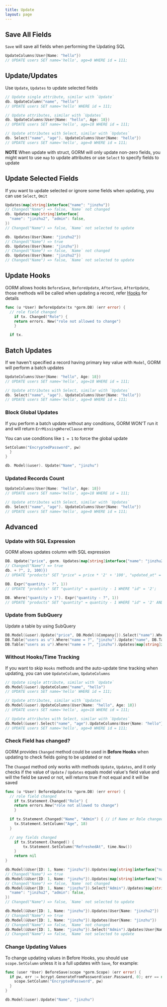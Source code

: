 ```yaml
---
title: Update
layout: page
---
```


## Save All Fields

`Save` will save all fields when performing the Updating SQL

```go
UpdateColumns(User{Name: "hello"})
// UPDATE users SET name='hello', age=0 WHERE id = 111;
```

## Update/Updates

Use `Update`, `Updates` to update selected fields

```go
// Update single attribute, similar with `Update`
db. UpdateColumn("name", "hello")
// UPDATE users SET name='hello' WHERE id = 111;

// Update attributes, similar with `Updates`
db. UpdateColumns(User{Name: "hello", Age: 18})
// UPDATE users SET name='hello', age=18 WHERE id = 111;

// Update attributes with Select, similar with `Updates`
db. Select("name", "age"). UpdateColumns(User{Name: "hello"})
// UPDATE users SET name='hello', age=0 WHERE id = 111;
```

**NOTE** When update with struct, GORM will only update non-zero fields, you might want to use `map` to update attributes or use `Select` to specify fields to update

## Update Selected Fields

If you want to update selected or ignore some fields when updating, you can use `Select`, `Omit`

```go
Updates(map[string]interface{"name": "jinzhu"})
// Changed("Name") => false, `Name` not changed
db. Updates(map[string]interface{
  "name": "jinzhu2", "admin": false,
})
// Changed("Name") => false, `Name` not selected to update

db. Updates(User{Name: "jinzhu2"})
// Changed("Name") => true
db. Updates(User{Name: "jinzhu"})
// Changed("Name") => false, `Name` not changed
db. Updates(User{Name: "jinzhu2"})
// Changed("Name") => false, `Name` not selected to update
```

## Update Hooks

GORM allows hooks `BeforeSave`, `BeforeUpdate`, `AfterSave`, `AfterUpdate`, those methods will be called when updating a record, refer [Hooks](hooks.html) for details

```go
func (u *User) BeforeUpdate(tx *gorm.DB) (err error) {
  // role field changed
    if tx. Changed("Role") {
    return errors. New("role not allowed to change")
    }

  if tx.
```

## Batch Updates

If we haven't specified a record having primary key value with `Model`, GORM will perform a batch updates

```go
UpdateColumns(User{Name: "hello", Age: 18})
// UPDATE users SET name='hello', age=18 WHERE id = 111;

// Update attributes with Select, similar with `Updates`
db. Select("name", "age"). UpdateColumns(User{Name: "hello"})
// UPDATE users SET name='hello', age=0 WHERE id = 111;
```

### Block Global Updates

If you perform a batch update without any conditions, GORM WON'T run it and will return `ErrMissingWhereClause` error

You can use conditions like `1 = 1` to force the global update

```go
SetColumn("EncryptedPassword", pw)
  }
}

db. Model(&user). Update("Name", "jinzhu")
```

### Updated Records Count

```go
UpdateColumns(User{Name: "hello", Age: 18})
// UPDATE users SET name='hello', age=18 WHERE id = 111;

// Update attributes with Select, similar with `Updates`
db. Select("name", "age"). UpdateColumns(User{Name: "hello"})
// UPDATE users SET name='hello', age=0 WHERE id = 111;
```

## Advanced

### Update with SQL Expression

GORM allows updates column with SQL expression

```go
DB. Update("price", gorm. Updates(map[string]interface{"name": "jinzhu2"})
// Changed("Name") => true
db. + ?", 2, 100)})
// UPDATE "products" SET "price" = price * '2' + '100', "updated_at" = '2013-11-17 21:34:10' WHERE "id" = '2';

DB. Expr("quantity - ?", 1))
// UPDATE "products" SET "quantity" = quantity - 1 WHERE "id" = '2';

DB. Where("quantity > 1"). Expr("quantity - ?", 1))
// UPDATE "products" SET "quantity" = quantity - 1 WHERE "id" = '2' AND quantity > 1;
```

### Update from SubQuery

Update a table by using SubQuery

```go
DB.Model(&user).Update("price", DB.Model(&Company{}).Select("name").Where("companies.id = users.company_id"))
DB.Table("users as u").Where("name = ?", "jinzhu").Update("name", DB.Table("companies as c").Select("name").Where("c.id = u.company_id"))
DB.Table("users as u").Where("name = ?", "jinzhu").Updates(map[string]interface{}{}{"name": DB.Table("companies as c").Select("name").Where("c.id = u.company_id")})
```

### Without Hooks/Time Tracking

If you want to skip `Hooks` methods and the auto-update time tracking when updating, you can use `UpdateColumn`, `UpdateColumns`

```go
// Update single attribute, similar with `Update`
db.Model(&user).UpdateColumn("name", "hello")
// UPDATE users SET name='hello' WHERE id = 111;

// Update attributes, similar with `Updates`
db.Model(&user).UpdateColumns(User{Name: "hello", Age: 18})
// UPDATE users SET name='hello', age=18 WHERE id = 111;

// Update attributes with Select, similar with `Updates`
db.Model(&user).Select("name", "age").UpdateColumns(User{Name: "hello"})
// UPDATE users SET name='hello', age=0 WHERE id = 111;
```

### Check Field has changed?

GORM provides `Changed` method could be used in **Before Hooks** when updating to check fields going to be updated or not

The `Changed` method only works with methods `Update`, `Updates`, and it only checks if the value of `Update` / `Updates` equals model value's field value and will the field be saved or not, will returns true if not equal and it will be saved

```go
func (u *User) BeforeUpdate(tx *gorm.DB) (err error) {
  // role field changed
    if tx.Statement.Changed("Role") {
    return errors.New("role not allowed to change")
    }

  if tx.Statement.Changed("Name", "Admin") { // if Name or Role changed
    tx.Statement.SetColumn("Age", 18)
  }

  // any fields changed
    if tx.Statement.Changed() {
        tx.Statement.SetColumn("RefreshedAt", time.Now())
    }
    return nil
}

db.Model(&User{ID: 1, Name: "jinzhu"}).Updates(map[string]interface{"name": "jinzhu2"})
// Changed("Name") => true
db.Model(&User{ID: 1, Name: "jinzhu"}).Updates(map[string]interface{"name": "jinzhu"})
// Changed("Name") => false, `Name` not changed
db.Model(&User{ID: 1, Name: "jinzhu"}).Select("Admin").Updates(map[string]interface{
  "name": "jinzhu2", "admin": false,
})
// Changed("Name") => false, `Name` not selected to update

db.Model(&User{ID: 1, Name: "jinzhu"}).Updates(User{Name: "jinzhu2"})
// Changed("Name") => true
db.Model(&User{ID: 1, Name: "jinzhu"}).Updates(User{Name: "jinzhu"})
// Changed("Name") => false, `Name` not changed
db.Model(&User{ID: 1, Name: "jinzhu"}).Select("Admin").Updates(User{Name: "jinzhu2"})
// Changed("Name") => false, `Name` not selected to update
```

### Change Updating Values

To change updating values in Before Hooks, you should use `scope.SetColumn` unless it is a full updates with `Save`, for example:

```go
func (user *User) BeforeSave(scope *gorm.Scope) (err error) {
  if pw, err := bcrypt.GenerateFromPassword(user.Password, 0); err == nil {
    scope.SetColumn("EncryptedPassword", pw)
  }
}

db.Model(&user).Update("Name", "jinzhu")
```
